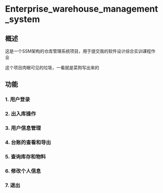 # Enterprise_warehouse_management_system
## 概述
这是一个SSM架构的仓库管理系统项目，用于提交我的软件设计综合实训课程作业

这个项目肉眼可见的垃圾，一看就是菜狗写出来的
## 功能
### 1. 用户登录
### 2. 出入库操作
### 3. 用户信息管理
### 4. 台账的查看和导出
### 5. 查询库存和物料
### 6. 修改个人信息
### 7. 退出
